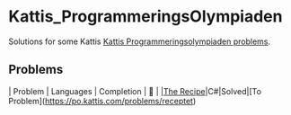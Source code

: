 # Kattis_ProgrammeringsOlympiaden
Solutions for some Kattis [Kattis Programmeringsolympiaden problems](https://po.kattis.com/). 

## Problems
| Problem | Languages | Completion | :link: |
|[The Recipe]([https://po.kattis.com/problems/receptet](https://github.com/Arnith86/Kattis_ProgrammeringsOlympiaden/tree/main/The%20Recipe))|C#|Solved|[To Problem](https://po.kattis.com/problems/receptet)
